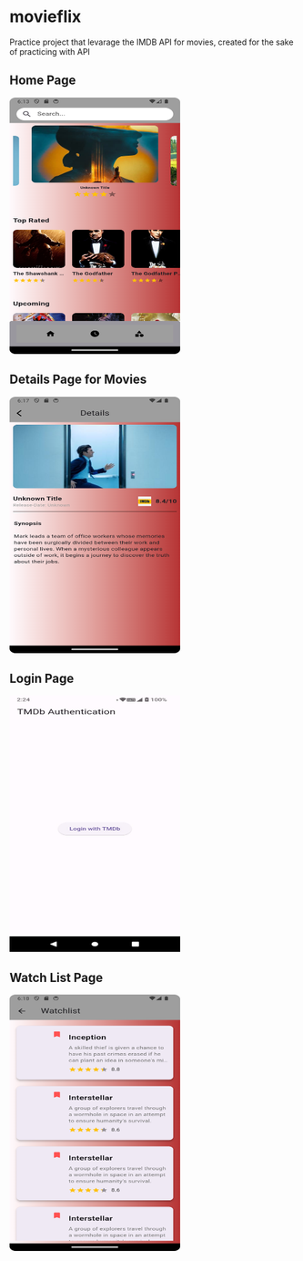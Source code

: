 # movieflix
Practice project that levarage the IMDB API for movies, created for the sake of practicing with API

## Home Page
<img src="https://github.com/pulemojatau/movieflix/blob/main/home.png" alt="Home Page" width="300" height="450">

## Details Page for Movies
<img src="https://github.com/pulemojatau/movieflix/blob/main/details.png" alt="Details Page" width="300" height="450">

## Login Page
<img src="https://github.com/pulemojatau/movieflix/blob/main/login.jpg" alt="Login Page" width="300" height="450">

## Watch List Page
<img src="https://github.com/pulemojatau/movieflix/blob/main/watchlist.png" alt="Watch List Page" width="300" height="450">

